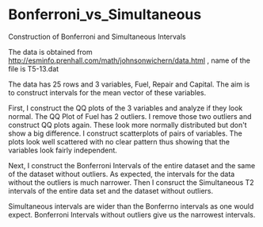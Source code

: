 # Bonferroni_vs_Simultaneous
Construction of Bonferroni and Simultaneous Intervals

The data is obtained from http://esminfo.prenhall.com/math/johnsonwichern/data.html , name of the file is T5-13.dat

The data has 25 rows and 3 variables, Fuel, Repair and Capital. 
The aim is to construct intervals for the mean vector of these variables. 

First, I construct the QQ plots of the 3 variables and analyze if they look normal.
The QQ Plot of Fuel has 2 outliers. I remove those two outliers and construct QQ plots again. These look more normally distributed but don't show a big difference.
I construct scatterplots of pairs of variables. The plots look well scattered with no clear pattern thus showing that the variables look fairly independent. 

Next, I construct the Bonferroni Intervals of the entire dataset and the same of the dataset without outliers. As expected, the intervals for the data without the outliers is much narrower.
Then I consruct the Simultaneous T2 intervals of the entire data set and the dataset without outliers. 

Simultaneous intervals are wider than the Bonferrno intervals as one would expect. Bonferroni Intervals without outliers give us the narrowest intervals.


